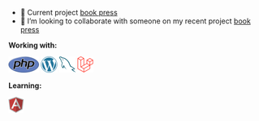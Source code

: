 - 🔭 Current project <a href="https://github.com/samiscold/book-press">book press </a>  
- 👯 I’m looking to collaborate with someone on my recent project <a href="https://github.com/samiscold/book-press">book press </a>  

**Working with:**

<a href="https://www.php.net/" title="PHP"><img src="icons/php.png" /></a>
<a href="https://wordpress.org/" title="WordPress"><img src="icons/wordpress.png" /></a>
<a href="https://www.mysql.com/" title="MySQL"><img src="icons/mysql.png" /></a>
<a href="https://laravel.com/" title="Laravel"><img src="icons/laravel.png" /></a>


**Learning:**

<a href="https://angular.io/" title="Angular"><img src="icons/angular.png" /></a>

